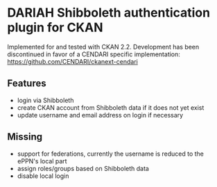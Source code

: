 DARIAH Shibboleth authentication plugin for CKAN
===================

Implemented for and tested with CKAN 2.2.
Development has been discontinued in favor of a CENDARI specific implementation: https://github.com/CENDARI/ckanext-cendari

Features
-------------------
- login via Shibboleth
- create CKAN account from Shibboleth data if it does not yet exist
- update username and email address on login if necessary

Missing
-------------------
- support for federations, currently the username is reduced to the ePPN's local part
- assign roles/groups based on Shibboleth data
- disable local login


